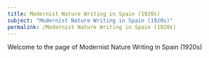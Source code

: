 ```yaml
---
title: Modernist Nature Writing in Spain (1920s)
subject: "Modernist Nature Writing in Spain (1920s)"
permalink: /Modernist Nature Writing in Spain (1920s)
---
```


Welcome to the page of Modernist Nature Writing in Spain (1920s)

